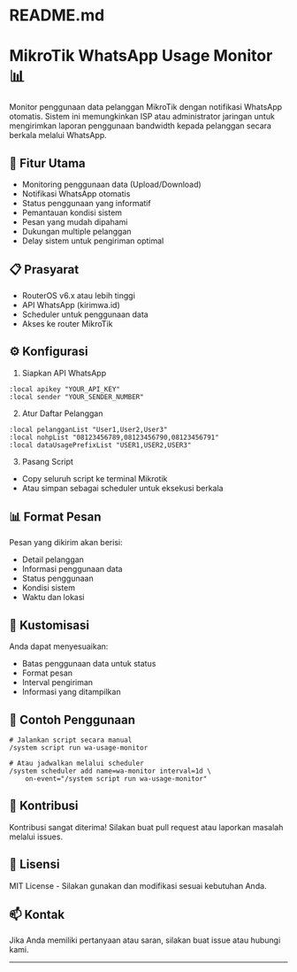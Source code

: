 # README.md
# MikroTik WhatsApp Usage Monitor 📊

Monitor penggunaan data pelanggan MikroTik dengan notifikasi WhatsApp otomatis. Sistem ini memungkinkan ISP atau administrator jaringan untuk mengirimkan laporan penggunaan bandwidth kepada pelanggan secara berkala melalui WhatsApp.

## 🌟 Fitur Utama
- Monitoring penggunaan data (Upload/Download)
- Notifikasi WhatsApp otomatis
- Status penggunaan yang informatif
- Pemantauan kondisi sistem
- Pesan yang mudah dipahami
- Dukungan multiple pelanggan
- Delay sistem untuk pengiriman optimal

## 📋 Prasyarat
- RouterOS v6.x atau lebih tinggi
- API WhatsApp (kirimwa.id)
- Scheduler untuk penggunaan data
- Akses ke router MikroTik

## ⚙️ Konfigurasi
1. Siapkan API WhatsApp
```routeros
:local apikey "YOUR_API_KEY"
:local sender "YOUR_SENDER_NUMBER"
```

2. Atur Daftar Pelanggan
```routeros
:local pelangganList "User1,User2,User3"
:local nohpList "08123456789,08123456790,08123456791"
:local dataUsagePrefixList "USER1,USER2,USER3"
```

3. Pasang Script
- Copy seluruh script ke terminal Mikrotik
- Atau simpan sebagai scheduler untuk eksekusi berkala

## 📊 Format Pesan
Pesan yang dikirim akan berisi:
- Detail pelanggan
- Informasi penggunaan data
- Status penggunaan
- Kondisi sistem
- Waktu dan lokasi

## 🔧 Kustomisasi
Anda dapat menyesuaikan:
- Batas penggunaan data untuk status
- Format pesan
- Interval pengiriman
- Informasi yang ditampilkan

## 📝 Contoh Penggunaan
```routeros
# Jalankan script secara manual
/system script run wa-usage-monitor

# Atau jadwalkan melalui scheduler
/system scheduler add name=wa-monitor interval=1d \
    on-event="/system script run wa-usage-monitor"
```

## 🤝 Kontribusi
Kontribusi sangat diterima! Silakan buat pull request atau laporkan masalah melalui issues.

## 📜 Lisensi
MIT License - Silakan gunakan dan modifikasi sesuai kebutuhan Anda.

## 📫 Kontak
Jika Anda memiliki pertanyaan atau saran, silakan buat issue atau hubungi kami.

---
